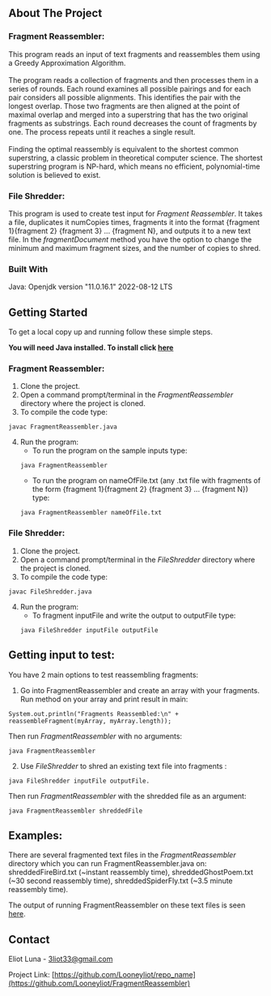 <!-- ABOUT THE PROJECT -->
## About The Project

### Fragment Reassembler:

This program reads an input of text fragments and reassembles them using a Greedy Approximation Algorithm. <br><br>
The program reads a collection of fragments and then processes them in a series of rounds. Each round examines all possible pairings and for each pair considers all possible alignments. This identifies the pair with the longest overlap. Those two fragments are then aligned at the point of maximal overlap and merged into a superstring that has the two original fragments as substrings. Each round decreases the count of fragments by one. The process repeats until it reaches a single result. <br> <br>
Finding the optimal reassembly is equivalent to the shortest common superstring, a classic problem in theoretical computer science. The shortest superstring program is NP-hard, which means no efficient, polynomial-time solution is believed to exist.

### File Shredder:

This program is used to create test input for *Fragment Reassembler*. It takes a file, duplicates it numCopies times, fragments it into the format {fragment 1}{fragment 2} {fragment 3} ... {fragment N}, and outputs it to a new text file.
In the *fragmentDocument* method you have the option to change the minimum and maximum fragment sizes, and the number of copies to shred.

### Built With

Java: Openjdk version "11.0.16.1" 2022-08-12 LTS

<!-- GETTING STARTED -->
## Getting Started

To get a local copy up and running follow these simple steps.

**You will need Java installed. To install click [here](https://www.oracle.com/java/technologies/downloads/#jdk21-windows)**

### Fragment Reassembler:

1. Clone the project.
2. Open a command prompt/terminal in the *FragmentReassembler* directory where the project is cloned.
3. To compile the code type:
```
javac FragmentReassembler.java
```


4. Run the program:
    + To run the program on the sample inputs type: 
    ```
    java FragmentReassembler
    ```
    + To run the program on nameOfFile.txt (any .txt file with fragments of the form {fragment 1}{fragment 2} {fragment 3} ... {fragment N}) type:
    ```
    java FragmentReassembler nameOfFile.txt  
    ```

### File Shredder:

1. Clone the project.
2. Open a command prompt/terminal in the *FileShredder* directory where the project is cloned.
3. To compile the code type:
```
javac FileShredder.java
```
4. Run the program:
    + To fragment inputFile and write the output to outputFile type: 
    ```
    java FileShredder inputFile outputFile
    ```


    
## Getting input to test:  

You have 2 main options to test reassembling fragments:
1. Go into FragmentReassembler and create an array with your fragments. Run method on your array and print result in main:
```
System.out.println("Fragments Reassembled:\n" + reassembleFragment(myArray, myArray.length));
```
Then run *FragmentReassembler* with no arguments: 
```
java FragmentReassembler
```
2. Use *FileShredder* to shred an existing text file into fragments : 
```
java FileShredder inputFile outputFile. 
```

Then run *FragmentReassembler* with the shredded file as an argument: 
```
java FragmentReassembler shreddedFile
```

## Examples:

There are several fragmented text files in the *FragmentReassembler* directory which you can run FragmentReassembler.java on: shreddedFireBird.txt (~instant reassembly time), shreddedGhostPoem.txt (~30 second reassembly time), shreddedSpiderFly.txt (~3.5 minute reassembly time).

The output of running FragmentReassembler on these text files is seen [here](https://github.com/Looneyliot/FragmentReassembler/tree/main/FragmentReassembler/ExampleImages).




<!-- CONTACT -->
## Contact

Eliot Luna - 3liot33@gmail.com

Project Link: [https://github.com/Looneyliot/repo_name](https://github.com/Looneyliot/FragmentReassembler)
